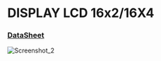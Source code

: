 # DISPLAY LCD 16x2/16X4

### [DataSheet](hhttps://agte.com.br/midia/produtos/AGM-1602E-208.pdf)
    
    
 ![Screenshot_2](https://user-images.githubusercontent.com/35855560/128864971-74142fe2-f3aa-41ee-975a-2819c04ac15e.png)



